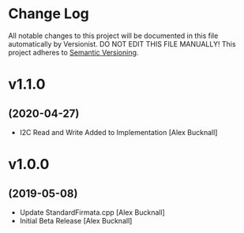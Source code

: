 # Change Log

All notable changes to this project will be documented in this file
automatically by Versionist. DO NOT EDIT THIS FILE MANUALLY!
This project adheres to [Semantic Versioning](http://semver.org/).

# v1.1.0
## (2020-04-27)

* I2C Read and Write Added to Implementation [Alex Bucknall]

# v1.0.0
## (2019-05-08)

* Update StandardFirmata.cpp [Alex Bucknall]
* Initial Beta Release [Alex Bucknall]
